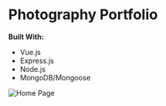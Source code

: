 # Photography Portfolio

__Built With:__
* Vue.js
* Express.js
* Node.js
* MongoDB/Mongoose

![Home Page](https://github.com/Ziyal/TheMovieLog/blob/master/screenshots/home.png "Home Page")